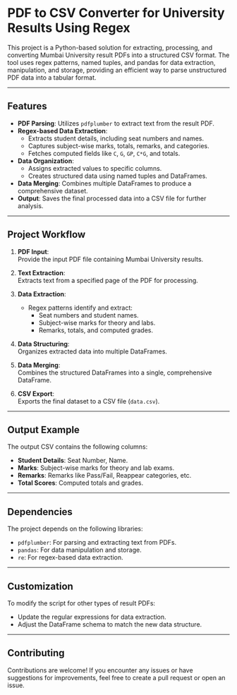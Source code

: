 # PDF to CSV Converter for University Results Using Regex


This project is a Python-based solution for extracting, processing, and converting Mumbai University result PDFs into a structured CSV format. The tool uses regex patterns, named tuples, and pandas for data extraction, manipulation, and storage, providing an efficient way to parse unstructured PDF data into a tabular format.

---

## Features

- **PDF Parsing**: Utilizes `pdfplumber` to extract text from the result PDF.
- **Regex-based Data Extraction**:
  - Extracts student details, including seat numbers and names.
  - Captures subject-wise marks, totals, remarks, and categories.
  - Fetches computed fields like `C`, `G`, `GP`, `C*G`, and totals.
- **Data Organization**:
  - Assigns extracted values to specific columns.
  - Creates structured data using named tuples and DataFrames.
- **Data Merging**: Combines multiple DataFrames to produce a comprehensive dataset.
- **Output**: Saves the final processed data into a CSV file for further analysis.

---

## Project Workflow

1. **PDF Input**:  
   Provide the input PDF file containing Mumbai University results.

2. **Text Extraction**:  
   Extracts text from a specified page of the PDF for processing.

3. **Data Extraction**:
   - Regex patterns identify and extract:
     - Seat numbers and student names.
     - Subject-wise marks for theory and labs.
     - Remarks, totals, and computed grades.

4. **Data Structuring**:  
   Organizes extracted data into multiple DataFrames.

5. **Data Merging**:  
   Combines the structured DataFrames into a single, comprehensive DataFrame.

6. **CSV Export**:  
   Exports the final dataset to a CSV file (`data.csv`).

---

## Output Example

The output CSV contains the following columns:

- **Student Details**: Seat Number, Name.
- **Marks**: Subject-wise marks for theory and lab exams.
- **Remarks**: Remarks like Pass/Fail, Reappear categories, etc.
- **Total Scores**: Computed totals and grades.

---

## Dependencies

The project depends on the following libraries:

- `pdfplumber`: For parsing and extracting text from PDFs.
- `pandas`: For data manipulation and storage.
- `re`: For regex-based data extraction.

---

## Customization

To modify the script for other types of result PDFs:

- Update the regular expressions for data extraction.
- Adjust the DataFrame schema to match the new data structure.

---

## Contributing

Contributions are welcome! If you encounter any issues or have suggestions for improvements, feel free to create a pull request or open an issue.
